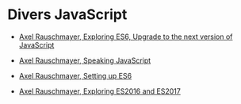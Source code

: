 # Divers JavaScript

- [Axel Rauschmayer, Exploring ES6, Upgrade to the next version of JavaScript](http://exploringjs.com)


- [Axel Rauschmayer, Speaking JavaScript](http://speakingjs.com/es5/)


- [Axel Rauschmayer, Setting up ES6](https://leanpub.com/setting-up-es6/read)


- [Axel Rauschmayer, Exploring ES2016 and ES2017](https://leanpub.com/exploring-es2016-es2017/read)

